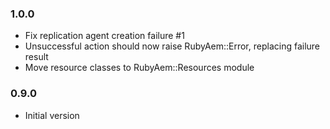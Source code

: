 ### 1.0.0
* Fix replication agent creation failure #1
* Unsuccessful action should now raise RubyAem::Error, replacing failure result
* Move resource classes to RubyAem::Resources module

### 0.9.0
* Initial version
